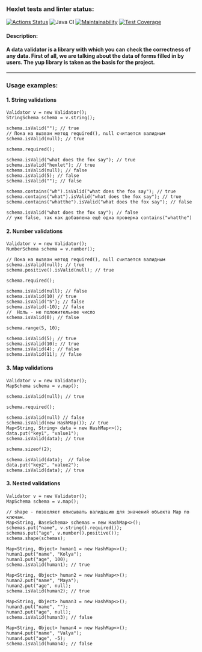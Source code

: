 ### Hexlet tests and linter status:
[![Actions Status](https://github.com/DenisJD/java-project-78/workflows/hexlet-check/badge.svg)](https://github.com/DenisJD/java-project-78/actions)
![Java CI](https://github.com/DenisJD/java-project-78/actions/workflows/github-actions.yml/badge.svg)
[![Maintainability](https://api.codeclimate.com/v1/badges/08d566f9200ca8671935/maintainability)](https://codeclimate.com/github/DenisJD/java-project-78/maintainability) 
[![Test Coverage](https://api.codeclimate.com/v1/badges/08d566f9200ca8671935/test_coverage)](https://codeclimate.com/github/DenisJD/java-project-78/test_coverage)

#### Description:
#### A data validator is a library with which you can check the correctness of any data. First of all, we are talking about the data of forms filled in by users. The yup library is taken as the basis for the project.

<hr>

### Usage examples:

#### 1. String validations
```
Validator v = new Validator();
StringSchema schema = v.string();

schema.isValid(""); // true
// Пока на вызван метод required(), null считается валидным
schema.isValid(null); // true

schema.required();

schema.isValid("what does the fox say"); // true
schema.isValid("hexlet"); // true
schema.isValid(null); // false
schema.isValid(5); // false
schema.isValid(""); // false

schema.contains("wh").isValid("what does the fox say"); // true
schema.contains("what").isValid("what does the fox say"); // true
schema.contains("whatthe").isValid("what does the fox say"); // false

schema.isValid("what does the fox say"); // false
// уже false, так как добавлена ещё одна проверка contains("whatthe")
```
#### 2. Number validations
```
Validator v = new Validator();
NumberSchema schema = v.number();

// Пока на вызван метод required(), null считается валидным
schema.isValid(null); // true
schema.positive().isValid(null); // true

schema.required();

schema.isValid(null); // false
schema.isValid(10) // true
schema.isValid("5"); // false
schema.isValid(-10); // false
//  Ноль - не положительное число
schema.isValid(0); // false

schema.range(5, 10);

schema.isValid(5); // true
schema.isValid(10); // true
schema.isValid(4); // false
schema.isValid(11); // false
```
#### 3. Map validations
```
Validator v = new Validator();
MapSchema schema = v.map();

schema.isValid(null); // true

schema.required();

schema.isValid(null) // false
schema.isValid(new HashMap()); // true
Map<String, String> data = new HashMap<>();
data.put("key1", "value1");
schema.isValid(data); // true

schema.sizeof(2);

schema.isValid(data);  // false
data.put("key2", "value2");
schema.isValid(data); // true
```
#### 3. Nested validations
```
Validator v = new Validator();
MapSchema schema = v.map();

// shape - позволяет описывать валидацию для значений объекта Map по ключам.
Map<String, BaseSchema> schemas = new HashMap<>();
schemas.put("name", v.string().required());
schemas.put("age", v.number().positive());
schema.shape(schemas);

Map<String, Object> human1 = new HashMap<>();
human1.put("name", "Kolya");
human1.put("age", 100);
schema.isValid(human1); // true

Map<String, Object> human2 = new HashMap<>();
human2.put("name", "Maya");
human2.put("age", null);
schema.isValid(human2); // true

Map<String, Object> human3 = new HashMap<>();
human3.put("name", "");
human3.put("age", null);
schema.isValid(human3); // false

Map<String, Object> human4 = new HashMap<>();
human4.put("name", "Valya");
human4.put("age", -5);
schema.isValid(human4); // false
```
